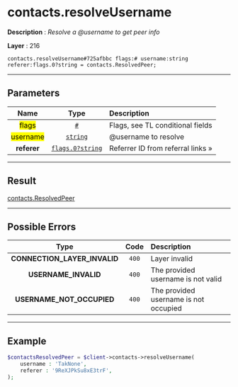 # contacts.resolveUsername

**Description** : *Resolve a @username to get peer info*

**Layer** : 216

```tl
contacts.resolveUsername#725afbbc flags:# username:string referer:flags.0?string = contacts.ResolvedPeer;
```

---

## Parameters

| Name | Type | Description |
| :---: | :---: | :--- |
| <mark>flags</mark> | [`#`](type/#) | Flags, see TL conditional fields |
| <mark>username</mark> | [`string`](type/string) | @username to resolve |
| **referer** | [`flags.0?string`](type/string) | Referrer ID from referral links » |

---

## Result

[contacts.ResolvedPeer](type/contacts.ResolvedPeer)

---

## Possible Errors

| Type | Code | Description |
| :---: | :---: | :--- |
| **CONNECTION_LAYER_INVALID** | `400` | Layer invalid |
| **USERNAME_INVALID** | `400` | The provided username is not valid |
| **USERNAME_NOT_OCCUPIED** | `400` | The provided username is not occupied |

---

## Example

```php
$contactsResolvedPeer = $client->contacts->resolveUsername(
	username : 'TakNone',
	referer : '9ReXJPkSu8xE3trF',
);
```